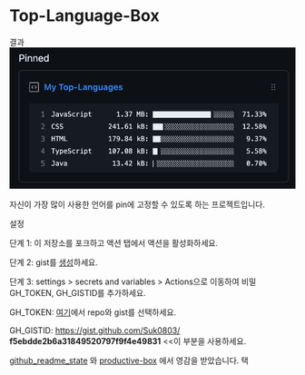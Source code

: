 # Top-Language-Box

결과
![Ex](./Ex.png)

자신이 가장 많이 사용한 언어를 pin에 고정할 수 있도록 하는 프로젝트입니다.

설정

단계 1: 이 저장소를 포크하고 액션 탭에서 액션을 활성화하세요.

단계 2: gist를 [생성](https://gist.github.com/)하세요.

단계 3: settings > secrets and variables > Actions으로 이동하여 비밀 GH_TOKEN, GH_GISTID를 추가하세요.

GH_TOKEN: [여기](https://github.com/settings/tokens)에서 repo와 gist를 선택하세요.

GH_GISTID: https://gist.github.com/Suk0803/ **f5ebdde2b6a31849520797f9f4e49831** <<이 부분을 사용하세요.

[github_readme_state](https://github.com/anuraghazra/github-readme-stats#top-languages-card) 와 [productive-box](https://github.com/maxam2017/productive-box) 에서 영감을 받았습니다.
택
